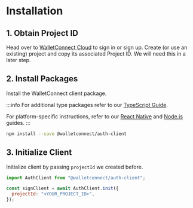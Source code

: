 # Installation

## 1. Obtain Project ID

Head over to [WalletConnect Cloud](https://cloud.walletconnect.com/) to sign in or sign up. Create (or use an existing) project and copy its associated Project ID. We will need this in a later step.

## 2. Install Packages

Install the WalletConnect client package.

:::info
For additional type packages refer to our [TypeScript Guide](../guides/typescript).

For platform-specific instructions, refer to our [React Native](../guides/react-native) and [Node.js](../guides/nodejs.md) guides.
:::

```bash npm2yarn
npm install --save @walletconnect/auth-client
```

## 3. Initialize Client

Initialize client by passing `projectId` we created before.

```javascript
import AuthClient from "@walletconnect/auth-client";

const signClient = await AuthClient.init({
  projectId: "<YOUR_PROJECT_ID>",
});
```
